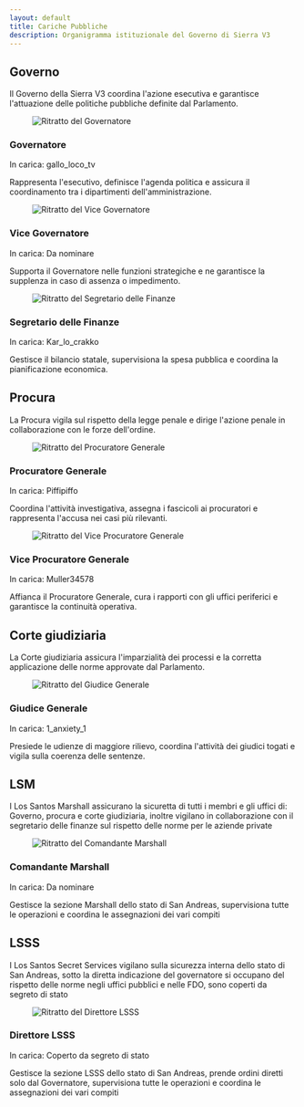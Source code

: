 ```yaml
---
layout: default
title: Cariche Pubbliche
description: Organigramma istituzionale del Governo di Sierra V3
---
```


<section class="content-section">
  <h2>Governo</h2>
  <p>Il Governo della Sierra V3 coordina l'azione esecutiva e garantisce l'attuazione delle politiche pubbliche definite dal Parlamento.</p>
  <div class="governance-grid role-grid">
    <article class="department-card role-card">
      <figure class="role-media">
        <img src="{{ '/assets/images/placeholder-portrait.png' | relative_url }}" alt="Ritratto del Governatore" loading="lazy" />
      </figure>
      <div class="role-content">
        <h3>Governatore</h3>
        <p class="role-holder">In carica: <span>gallo_loco_tv</span></p>
        <p>Rappresenta l'esecutivo, definisce l'agenda politica e assicura il coordinamento tra i dipartimenti dell'amministrazione.</p>
      </div>
    </article>
    <article class="department-card role-card">
      <figure class="role-media">
        <img src="{{ '/assets/images/placeholder-portrait.png' | relative_url }}" alt="Ritratto del Vice Governatore" loading="lazy" />
      </figure>
      <div class="role-content">
        <h3>Vice Governatore</h3>
        <p class="role-holder">In carica: <span>Da nominare</span></p>
        <p>Supporta il Governatore nelle funzioni strategiche e ne garantisce la supplenza in caso di assenza o impedimento.</p>
      </div>
    </article>
    <article class="department-card role-card">
      <figure class="role-media">
        <img src="{{ '/assets/images/placeholder-portrait.png' | relative_url }}" alt="Ritratto del Segretario delle Finanze" loading="lazy" />
      </figure>
      <div class="role-content">
        <h3>Segretario delle Finanze</h3>
        <p class="role-holder">In carica: <span>Kar_lo_crakko</span></p>
        <p>Gestisce il bilancio statale, supervisiona la spesa pubblica e coordina la pianificazione economica.</p>
      </div>
    </article>
  </div>
</section>

<section class="content-section">
  <h2>Procura</h2>
  <p>La Procura vigila sul rispetto della legge penale e dirige l'azione penale in collaborazione con le forze dell'ordine.</p>
  <div class="governance-grid role-grid">
    <article class="department-card role-card">
      <figure class="role-media">
        <img src="{{ '/assets/images/placeholder-portrait.png' | relative_url }}" alt="Ritratto del Procuratore Generale" loading="lazy" />
      </figure>
      <div class="role-content">
        <h3>Procuratore Generale</h3>
        <p class="role-holder">In carica: <span>Piffipiffo</span></p>
        <p>Coordina l'attività investigativa, assegna i fascicoli ai procuratori e rappresenta l'accusa nei casi più rilevanti.</p>
      </div>
    </article>
    <article class="department-card role-card">
      <figure class="role-media">
        <img src="{{ '/assets/images/placeholder-portrait.png' | relative_url }}" alt="Ritratto del Vice Procuratore Generale" loading="lazy" />
      </figure>
      <div class="role-content">
        <h3>Vice Procuratore Generale</h3>
        <p class="role-holder">In carica: <span>Muller34578</span></p>
        <p>Affianca il Procuratore Generale, cura i rapporti con gli uffici periferici e garantisce la continuità operativa.</p>
      </div>
    </article>
  </div>
</section>

<section class="content-section">
  <h2>Corte giudiziaria</h2>
  <p>La Corte giudiziaria assicura l'imparzialità dei processi e la corretta applicazione delle norme approvate dal Parlamento.</p>
  <div class="governance-grid role-grid">
    <article class="department-card role-card">
      <figure class="role-media">
        <img src="{{ '/assets/images/placeholder-portrait.png' | relative_url }}" alt="Ritratto del Giudice Generale" loading="lazy" />
      </figure>
      <div class="role-content">
        <h3>Giudice Generale</h3>
        <p class="role-holder">In carica: <span>1_anxiety_1</span></p>
        <p>Presiede le udienze di maggiore rilievo, coordina l'attività dei giudici togati e vigila sulla coerenza delle sentenze.</p>
      </div>
    </article>
  </div>
</section>

<section class="content-section">
  <h2>LSM</h2>
  <p>I Los Santos Marshall assicurano la sicuretta di tutti i membri e gli uffici di: Governo, procura e corte giudiziaria, inoltre vigilano in collaborazione con il segretario delle finanze sul rispetto delle norme per le aziende private</p>
  <div class="governance-grid role-grid">
    <article class="department-card role-card">
      <figure class="role-media">
        <img src="{{ '/assets/images/placeholder-portrait.png' | relative_url }}" alt="Ritratto del Comandante Marshall" loading="lazy" />
      </figure>
      <div class="role-content">
        <h3>Comandante Marshall</h3>
        <p class="role-holder">In carica: <span>Da nominare</span></p>
        <p>Gestisce la sezione Marshall dello stato di San Andreas, supervisiona tutte le operazioni e coordina le assegnazioni dei vari compiti</p>
      </div>
    </article>
  </div>
</section>

<section class="content-section">
  <h2>LSSS</h2>
  <p>I Los Santos Secret Services vigilano sulla sicurezza interna dello stato di San Andreas, sotto la diretta indicazione del governatore si occupano del rispetto delle norme negli uffici pubblici e nelle FDO, sono coperti da segreto di stato</p>
  <div class="governance-grid role-grid">
    <article class="department-card role-card">
      <figure class="role-media">
        <img src="{{ '/assets/images/placeholder-portrait.png' | relative_url }}" alt="Ritratto del Direttore LSSS" loading="lazy" />
      </figure>
      <div class="role-content">
        <h3>Direttore LSSS</h3>
        <p class="role-holder">In carica: <span>Coperto da segreto di stato</span></p>
        <p>Gestisce la sezione LSSS dello stato di San Andreas, prende ordini diretti solo dal Governatore, supervisiona tutte le operazioni e coordina le assegnazioni dei vari compiti</p>
      </div>
    </article>
  </div>
</section>